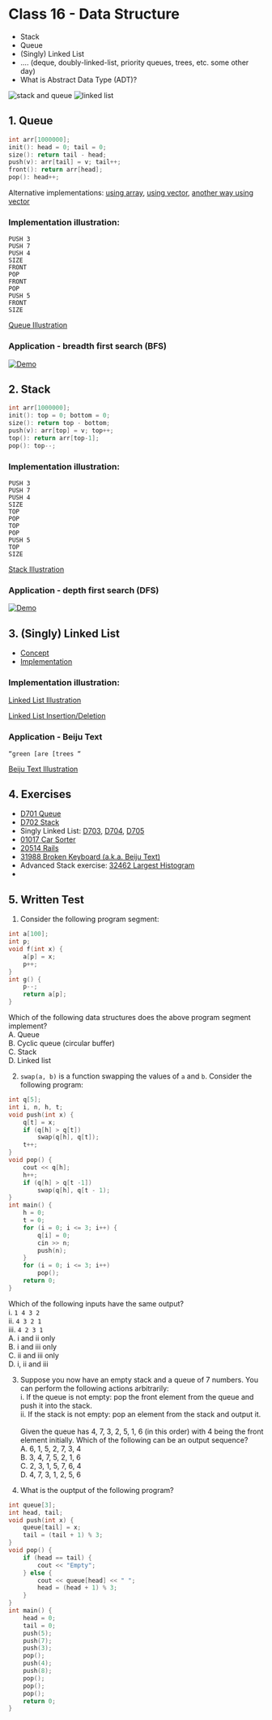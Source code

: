 # Class 16 - Data Structure
- Stack
- Queue
- (Singly) Linked List
- .... (deque, doubly-linked-list, priority queues, trees, etc. some other day)
- What is Abstract Data Type (ADT)?

![stack and queue](https://i.imgur.com/ysW3Ev2.png)
![linked list](https://i.imgur.com/YZIF1Gn.png)

## 1. Queue
```cpp
int arr[1000000];
init(): head = 0; tail = 0;
size(): return tail - head;
push(v): arr[tail] = v; tail++;
front(): return arr[head];
pop(): head++;
```
Alternative implementations: [using array](https://github.com/miyagi-sensei/georgia/blob/main/class19/array.cpp), [using vector](https://github.com/miyagi-sensei/georgia/blob/main/class19/vector.cpp), [another way using vector](https://github.com/miyagi-sensei/georgia/blob/main/class19/vector2.cpp)
### Implementation illustration:
```
PUSH 3
PUSH 7
PUSH 4
SIZE
FRONT
POP
FRONT
POP
PUSH 5
FRONT
SIZE
```
[Queue Illustration](https://youtu.be/nvSKeowGG04)

### Application - breadth first search (BFS)
[![Demo](https://i.imgur.com/mEKMZDH.png)](https://youtube.com/embed/8ADGl4is9Qs)
 
## 2. Stack
```cpp
int arr[1000000];
init(): top = 0; bottom = 0;
size(): return top - bottom;
push(v): arr[top] = v; top++;
top(): return arr[top-1];
pop(): top--;
```
### Implementation illustration:
```
PUSH 3
PUSH 7
PUSH 4
SIZE
TOP
POP
TOP
POP
PUSH 5
TOP
SIZE
```
[Stack Illustration](https://youtu.be/VWHBA_JOkMc)

### Application - depth first search (DFS)
[![Demo](https://i.imgur.com/mEKMZDH.png)](https://youtube.com/embed/gnL54Lg6NbA)

## 3. (Singly) Linked List
- [Concept](https://youtu.be/NobHlGUjV3g)
- [Implementation](https://youtu.be/vcQIFT79_50)

### Implementation illustration: 
[Linked List Illustration](https://youtu.be/vrxPj3cwzOg)

[Linked List Insertion/Deletion](https://youtu.be/vrxPj3cwzOg)

### Application - Beiju Text
`“green [are [trees “`

[Beiju Text Illustration](https://youtu.be/0MjkZcXDtcw")
<!-- [![Demo](https://i.imgur.com/GQh4JrL.png)](https://youtube.com/embed/0MjkZcXDtcw) -->

## 4. Exercises
- [D701 Queue](https://judge.hkoi.org/task/D701)
- [D702 Stack](https://judge.hkoi.org/task/D702)
- Singly Linked List: [D703](https://judge.hkoi.org/task/D703), [D704](https://judge.hkoi.org/task/D704), [D705](https://judge.hkoi.org/task/D705)
- [01017 Car Sorter](https://judge.hkoi.org/task/01017)
- [20514 Rails](https://judge.hkoi.org/task/20514)
- [31988 Broken Keyboard (a.k.a. Beiju Text)](https://judge.hkoi.org/task/31988)
- Advanced Stack exercise: [32462 Largest Histogram](https://judge.hkoi.org/task/32462)
- 
## 5. Written Test
1. Consider the following program segment:
```cpp
int a[100];
int p;
void f(int x) {
    a[p] = x;
    p++;
}
int g() {
    p--;
    return a[p];
}
```
Which of the following data structures does the above program segment implement?<br>
A. Queue<br>
B. Cyclic queue (circular buffer)<br>
C. Stack<br>
D. Linked list<br>

2. `swap(a, b)` is a function swapping the values of `a` and `b`. Consider the following program:
```cpp
int q[5];
int i, n, h, t;
void push(int x) {
    q[t] = x;
    if (q[h] > q[t])
        swap(q[h], q[t]);
    t++;
}
void pop() {
    cout << q[h];
    h++;
    if (q[h] > q[t -1])
        swap(q[h], q[t - 1);
}
int main() {
    h = 0;
    t = 0;
    for (i = 0; i <= 3; i++) {
        q[i] = 0;
        cin >> n;
        push(n);
    }
    for (i = 0; i <= 3; i++)
        pop();
    return 0;
}
```
Which of the following inputs have the same output?<br>
i. `1 4 3 2`<br>
ii. `4 3 2 1`<br>
iii. `4 2 3 1`<br>
A. i and ii only<br>
B. i and iii only<br>
C. ii and iii only<br>
D. i, ii and iii<br>

3. Suppose you now have an empty stack and a queue of 7 numbers. You can perform the following actions arbitrarily:<br>
    i. If the queue is not empty: pop the front element from the queue and push it into the stack.<br>
    ii. If the stack is not empty: pop an element from the stack and output it.<br><br>
Given the queue has 4, 7, 3, 2, 5, 1, 6 (in this order) with 4 being the front element initially. Which of the following can be an output sequence?<br>
A. 6, 1, 5, 2, 7, 3, 4<br>
B. 3, 4, 7, 5, 2, 1, 6<br>
C. 2, 3, 1, 5, 7, 6, 4<br>
D. 4, 7, 3, 1, 2, 5, 6<br>

4. What is the ouptput of the following program?
```cpp
int queue[3];
int head, tail;
void push(int x) {
    queue[tail] = x;
    tail = (tail + 1) % 3;
}
void pop() {
    if (head == tail) {
        cout << "Empty";
    } else {
        cout << queue[head] << " ";
        head = (head + 1) % 3;
    }
}
int main() {
    head = 0;
    tail = 0;
    push(5);
    push(7);
    push(3);
    pop();
    push(4);
    push(8);
    pop();
    pop();
    pop();
    return 0;
}
```
